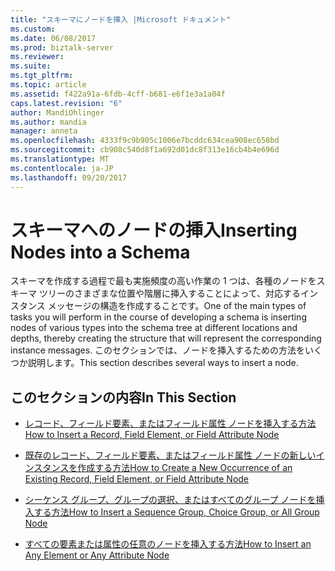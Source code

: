 ```yaml
---
title: "スキーマにノードを挿入 |Microsoft ドキュメント"
ms.custom: 
ms.date: 06/08/2017
ms.prod: biztalk-server
ms.reviewer: 
ms.suite: 
ms.tgt_pltfrm: 
ms.topic: article
ms.assetid: f422a91a-6fdb-4cff-b681-e6f1e3a1a04f
caps.latest.revision: "6"
author: MandiOhlinger
ms.author: mandia
manager: anneta
ms.openlocfilehash: 4333f9c9b905c1006e7bcddc634cea908ec658bd
ms.sourcegitcommit: cb908c540d8f1a692d01dc8f313e16cb4b4e696d
ms.translationtype: MT
ms.contentlocale: ja-JP
ms.lasthandoff: 09/20/2017
---
```

# <a name="inserting-nodes-into-a-schema"></a><span data-ttu-id="42fd7-102">スキーマへのノードの挿入</span><span class="sxs-lookup"><span data-stu-id="42fd7-102">Inserting Nodes into a Schema</span></span>
<span data-ttu-id="42fd7-103">スキーマを作成する過程で最も実施頻度の高い作業の 1 つは、各種のノードをスキーマ ツリーのさまざまな位置や階層に挿入することによって、対応するインスタンス メッセージの構造を作成することです。</span><span class="sxs-lookup"><span data-stu-id="42fd7-103">One of the main types of tasks you will perform in the course of developing a schema is inserting nodes of various types into the schema tree at different locations and depths, thereby creating the structure that will represent the corresponding instance messages.</span></span> <span data-ttu-id="42fd7-104">このセクションでは、ノードを挿入するための方法をいくつか説明します。</span><span class="sxs-lookup"><span data-stu-id="42fd7-104">This section describes several ways to insert a node.</span></span>  
  
## <a name="in-this-section"></a><span data-ttu-id="42fd7-105">このセクションの内容</span><span class="sxs-lookup"><span data-stu-id="42fd7-105">In This Section</span></span>  
  
-   [<span data-ttu-id="42fd7-106">レコード、フィールド要素、またはフィールド属性 ノードを挿入する方法</span><span class="sxs-lookup"><span data-stu-id="42fd7-106">How to Insert a Record, Field Element, or Field Attribute Node</span></span>](../core/how-to-insert-a-record-field-element-or-field-attribute-node.md)  
  
-   [<span data-ttu-id="42fd7-107">既存のレコード、フィールド要素、またはフィールド属性 ノードの新しいインスタンスを作成する方法</span><span class="sxs-lookup"><span data-stu-id="42fd7-107">How to Create a New Occurrence of an Existing Record, Field Element, or Field Attribute Node</span></span>](../core/create-new-occurrence-of-an-existing-record-field-element-or-field-attribute.md)  
  
-   [<span data-ttu-id="42fd7-108">シーケンス グループ、グループの選択、またはすべてのグループ ノードを挿入する方法</span><span class="sxs-lookup"><span data-stu-id="42fd7-108">How to Insert a Sequence Group, Choice Group, or All Group Node</span></span>](../core/how-to-insert-a-sequence-group-choice-group-or-all-group-node.md)  
  
-   [<span data-ttu-id="42fd7-109">すべての要素または属性の任意のノードを挿入する方法</span><span class="sxs-lookup"><span data-stu-id="42fd7-109">How to Insert an Any Element or Any Attribute Node</span></span>](../core/how-to-insert-an-any-element-or-any-attribute-node.md)